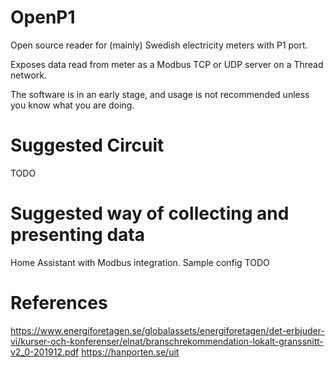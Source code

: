 # OpenP1

Open source reader for (mainly) Swedish electricity meters with P1 port.

Exposes data read from meter as a Modbus TCP or UDP server on a Thread network.

The software is in an early stage, and usage is not recommended unless you know what you are doing.

# Suggested Circuit

TODO

# Suggested way of collecting and presenting data

Home Assistant with Modbus integration. 
Sample config TODO


# References

https://www.energiforetagen.se/globalassets/energiforetagen/det-erbjuder-vi/kurser-och-konferenser/elnat/branschrekommendation-lokalt-granssnitt-v2_0-201912.pdf
https://hanporten.se/uit
